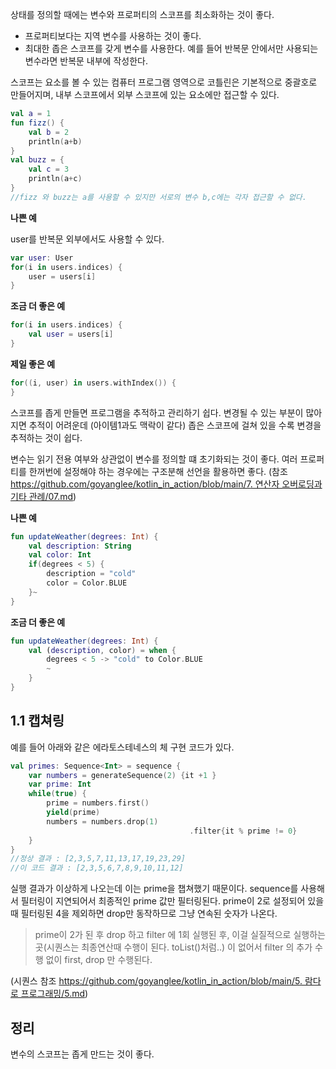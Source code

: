 상태를 정의할 때에는 변수와 프로퍼티의 스코프를 최소화하는 것이 좋다.

- 프로퍼티보다는 지역 변수를 사용하는 것이 좋다.
- 최대한 좁은 스코프를 갖게 변수를 사용한다. 예를 들어 반복문  안에서만 사용되는 변수라면 반복문 내부에 작성한다.

스코프는 요소를 볼 수 있는 컴퓨터 프로그램 영역으로 코틀린은 기본적으로 중괄호로 만들어지며, 내부 스코프에서 외부 스코프에 있는 요소에만 접근할 수 있다.

```kotlin
val a = 1
fun fizz() {
	val b = 2
	println(a+b)
}
val buzz = {
	val c = 3
	println(a+c)
}
//fizz 와 buzz는 a를 사용할 수 있지만 서로의 변수 b,c에는 각자 접근할 수 없다.
```

**나쁜 예**

user를 반복문 외부에서도 사용할 수 있다.

```kotlin
var user: User
for(i in users.indices) {
	user = users[i]
}
```

**조금 더 좋은 예**

```kotlin
for(i in users.indices) {
	val user = users[i]
}
```

**제일 좋은 예**

```kotlin
for((i, user) in users.withIndex()) {
}
```

스코프를 좁게 만들면 프로그램을 추적하고 관리하기 쉽다. 변경될 수 있는 부분이 많아지면 추적이 어려운데 (아이템1과도 맥락이 같다) 좁은 스코프에 걸쳐 있을 수록 변경을 추적하는 것이 쉽다.

변수는 읽기 전용 여부와 상관없이 변수를 정의할 떄 초기화되는 것이 좋다. 여러 프로퍼티를 한꺼번에 설정해야 하는 경우에는 구조분해 선언을 활용하면 좋다. (참조 [https://github.com/goyanglee/kotlin_in_action/blob/main/7. 연산자 오버로딩과 기타 관례/07.md](https://github.com/goyanglee/kotlin_in_action/blob/main/7.%20%EC%97%B0%EC%82%B0%EC%9E%90%20%EC%98%A4%EB%B2%84%EB%A1%9C%EB%94%A9%EA%B3%BC%20%EA%B8%B0%ED%83%80%20%EA%B4%80%EB%A1%80/07.md))

**나쁜 예**

```kotlin
fun updateWeather(degrees: Int) {
	val description: String
	val color: Int
	if(degrees < 5) { 
		description = "cold"
		color = Color.BLUE
	}~
}
```

**조금 더 좋은 예**

```kotlin
fun updateWeather(degrees: Int) {
	val (description, color) = when {
		degrees < 5 -> "cold" to Color.BLUE
		~
	}
}
```

## 1.1 캡쳐링

예를 들어 아래와 같은 에라토스테네스의 체 구현 코드가 있다.

```kotlin
val primes: Sequence<Int> = sequence {
	var numbers = generateSequence(2) {it +1 }
	var prime: Int
	while(true) {
		prime = numbers.first()
		yield(prime)
		numbers = numbers.drop(1)
										.filter{it % prime != 0}
	}
}
//정상 결과 : [2,3,5,7,11,13,17,19,23,29]
//이 코드 결과 : [2,3,5,6,7,8,9,10,11,12]
```

실행 결과가 이상하게 나오는데 이는 prime을 챕쳐했기 때문이다. sequence를 사용해서 필터링이 지연되어서 최종적인 prime 값만 필터링된다. prime이 2로 설정되어 있을 때 필터링된 4을 제외하면 drop만 동작하므로 그냥 연속된 숫자가 나온다.
> prime이 2가 된 후 drop 하고 filter 에 1회 실행된 후, 이걸 실질적으로 실행하는 곳(시퀀스는 최종연산때 수행이 된다. toList()처럼..) 이 없어서 filter 의 추가 수행 없이 first, drop 만 수행된다.

(시퀀스 참조 [https://github.com/goyanglee/kotlin_in_action/blob/main/5. 람다로 프로그래밍/5.md](https://github.com/goyanglee/kotlin_in_action/blob/main/5.%20%EB%9E%8C%EB%8B%A4%EB%A1%9C%20%ED%94%84%EB%A1%9C%EA%B7%B8%EB%9E%98%EB%B0%8D/5.md))

## 정리

변수의 스코프는 좁게 만드는 것이 좋다.
